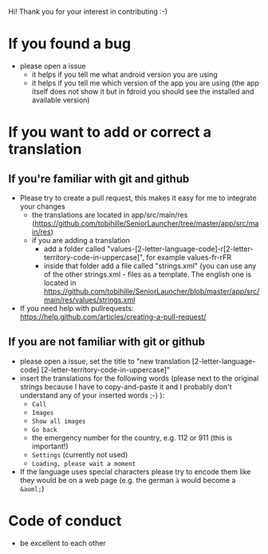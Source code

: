 Hi! Thank you for your interest in contributing :-)

# If you found a bug
* please open a issue
  * it helps if you tell me what android version you are using
  * it helps if you tell me which version of the app you are using (the app itself does not show it but in fdroid you should see the installed and available version)
  
# If you want to add or correct a translation

## If you're familiar with git and github
* Please try to create a pull request, this makes it easy for me to integrate your changes
  * the translations are located in app/src/main/res (https://github.com/tobihille/SeniorLauncher/tree/master/app/src/main/res)
  * if you are adding a translation
    * add a folder called "values-[2-letter-language-code]-r[2-letter-territory-code-in-uppercase]", for example values-fr-rFR
    * inside that folder add a file called "strings.xml" (you can use any of the other strings.xml - files as a template. The english one is located in https://github.com/tobihille/SeniorLauncher/blob/master/app/src/main/res/values/strings.xml
* If you need help with pullrequests: https://help.github.com/articles/creating-a-pull-request/    
    
## If you are not familiar with git or github
  * please open a issue, set the title to "new translation [2-letter-language-code] [2-letter-territory-code-in-uppercase]"
  * insert the translations for the following words (please next to the original strings because I have to copy-and-paste it and I probably don't understand any of your inserted words ;-) ):
    * ``Call``
    * ``Images``
    * ``Show all images``
    * ``Go back``
    * the emergency number for the country, e.g. 112 or 911 (this is important!)
    * ``Settings`` (currently not used)
    * ``Loading, please wait a moment``
  * If the language uses special characters please try to encode them like they would be on a web page (e.g. the german ``ä`` would become a ``&auml;``)
  
# Code of conduct
* be excellent to each other
